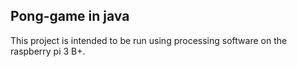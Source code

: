 ## Pong-game in java

This project is intended to be run using processing software on the raspberry pi 3 B+.
